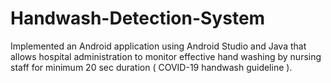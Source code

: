 # Handwash-Detection-System
Implemented an Android application using Android Studio and Java that allows hospital administration to monitor effective hand washing by nursing staff for minimum 20 sec duration ( COVID-19 handwash guideline ).
